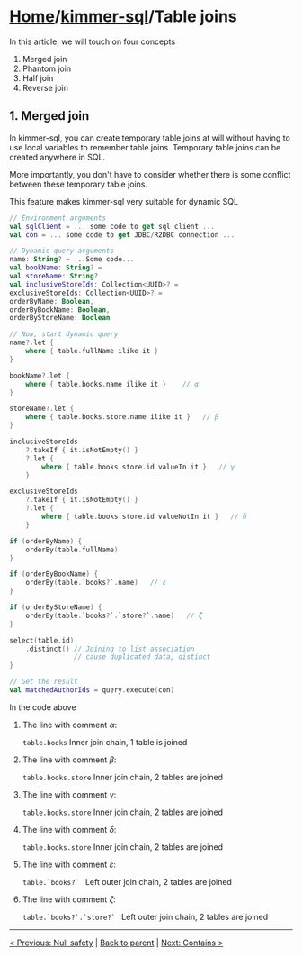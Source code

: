 # [Home](https://github.com/babyfish-ct/kimmer)/[kimmer-sql](./README.md)/Table joins

In this article, we will touch on four concepts

1. Merged join
2. Phantom join
3. Half join
4. Reverse join

## 1. Merged join

In kimmer-sql, you can create temporary table joins at will without having to use local variables to remember table joins. Temporary table joins can be created anywhere in SQL.

More importantly, you don't have to consider whether there is some conflict between these temporary table joins.

This feature makes kimmer-sql very suitable for dynamic SQL

```kt
// Environment arguments
val sqlClient = ... some code to get sql client ...
val con = ... some code to get JDBC/R2DBC connection ...

// Dynamic query arguments
name: String? = ...Some code...
val bookName: String? = 
val storeName: String?
val inclusiveStoreIds: Collection<UUID>? =
exclusiveStoreIds: Collection<UUID>? =
orderByName: Boolean,
orderByBookName: Boolean,
orderByStoreName: Boolean

// Now, start dynamic query
name?.let {
    where { table.fullName ilike it }
}

bookName?.let {
    where { table.books.name ilike it }    // α
}

storeName?.let {
    where { table.books.store.name ilike it }   // β
}

inclusiveStoreIds
    ?.takeIf { it.isNotEmpty() }
    ?.let {
        where { table.books.store.id valueIn it }   // γ
    }

exclusiveStoreIds
    ?.takeIf { it.isNotEmpty() }
    ?.let {
        where { table.books.store.id valueNotIn it }   // δ
    }

if (orderByName) {
    orderBy(table.fullName)
}

if (orderByBookName) {
    orderBy(table.`books?`.name)   // ε
}

if (orderByStoreName) {
    orderBy(table.`books?`.`store?`.name)   // ζ
}

select(table.id)
    .distinct() // Joining to list association
                // cause duplicated data, distinct
}

// Get the result
val matchedAuthorIds = query.execute(con)
```

In the code above

1. The line with comment *α*: 

    ```table.books```
    Inner join chain, 1 table is joined
    
2. The line with comment *β*: 

    ```table.books.store```
    Inner join chain, 2 tables are joined

3. The line with comment *γ*: 

    ```table.books.store```
    Inner join chain, 2 tables are joined

4. The line with comment *δ*: 

    ```table.books.store```
    Inner join chain, 2 tables are joined
    
5. The line with comment *ε*: 

    ```table.`books?` ```
    Left outer join chain, 2 tables are joined
    
6. The line with comment *ζ*: 

    ```table.`books?`.`store?` ```
    Left outer join chain, 2 tables are joined

------------------
[< Previous: Null safety](./null-safety.md) | [Back to parent](./README.md) | [Next: Contains >](./contains.md)
